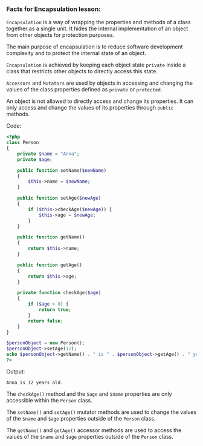 ### Facts for Encapsulation lesson:

`Encapsulation` is a way of wrapping the properties and methods of a class together as a single unit. It hides the internal implementation of an object from other objects for protection purposes.

The main purpose of encapsulation is to reduce software development complexity and to protect the internal state of an object.
 
`Encapsulation` is achieved by keeping each object state `private` inside a class that restricts other objects to directly access this state.

`Accessors` and `Mutators` are used by objects in accessing and changing the values of the class properties defined as `private` or `protected`.

An object is not allowed to directly access and change its properties. It can only access and change the values of its properties through `public` methods.

Code:

```php
<?php
class Person
{
    private $name = "Anna";
    private $age;

    public function setName($newName)
    {
        $this->name = $newName;
    }

    public function setAge($newAge)
    {
        if ($this->checkAge($newAge)) {
            $this->age = $newAge;
        }
    }

    public function getName()
    {
        return $this->name;
    }

    public function getAge()
    {
        return $this->age;
    }

    private function checkAge($age)
    {
        if ($age > 0) {
            return true;
        }
        return false;
    }
}

$personObject = new Person();
$personObject->setAge(12);
echo $personObject->getName() . " is " . $personObject->getAge() . " years old.";
?>
```

Output:

```
Anna is 12 years old.
```

The `checkAge()` method and the `$age` and `$name` properties are only accessible within the `Person` class.

The `setName()` and `setAge()` mutator methods are used to change the values of the `$name` and `$age` properties outside of the `Person` class.

The `getName()` and `getAge()` accessor methods are used to access the values of the `$name` and `$age` properties outside of the `Person` class.
